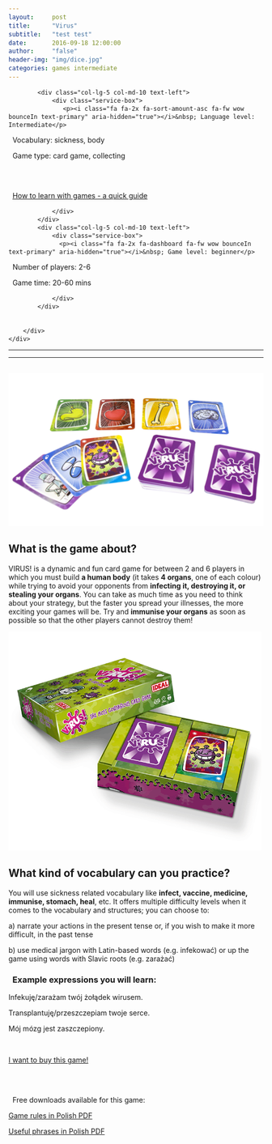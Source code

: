 ```yaml
---
layout:     post
title:      "Virus"
subtitle:   "test test"
date:       2016-09-18 12:00:00
author:     "false"
header-img: "img/dice.jpg"
categories: games intermediate
---
```



  <div class="container">
        <div class="row">

            <div class="col-lg-5 col-md-10 text-left">
                <div class="service-box">
                   <p><i class="fa fa-2x fa-sort-amount-asc fa-fw wow bounceIn text-primary" aria-hidden="true"></i>&nbsp; Language level: Intermediate</p>

<p><i class="fa fa-2x fa-commenting-o fa-fw wow bounceIn text-primary" aria-hidden="true"></i>&nbsp; Vocabulary: sickness, body</p>

<p><i class="fa fa-2x fa-cubes fa-fw wow bounceIn text-primary" aria-hidden="true"></i>&nbsp; Game type: card game, collecting </p>

<br>
<br>

<p><i class="fa fa-2x fa-info fa-fw wow bounceIn text-primary" aria-hidden="true"></i>&nbsp; <a href="https://www.google.com" target="_blank">How to learn with games - a quick guide</a> </p>

                </div>
            </div>
            <div class="col-lg-5 col-md-10 text-left">
                <div class="service-box">
                  <p><i class="fa fa-2x fa-dashboard fa-fw wow bounceIn text-primary" aria-hidden="true"></i>&nbsp; Game level: beginner</p>

<p><i class="fa fa-2x fa-child fa-fw wow bounceIn text-primary" aria-hidden="true"></i>&nbsp; Number of players: 2-6</p>

<p><i class="fa fa-2x fa-hourglass-start fa-fw wow bounceIn text-primary" aria-hidden="true"></i>&nbsp; Game time: 20-60 mins</p>

                </div>
            </div>
           
           
        </div>
    </div>
           
<hr>
<hr>
<br>


<img src="/img/portfolio/Virus-cards.png" alt="alt text" width="600" >

## What is the game about?

VIRUS! is a dynamic and fun card game for between 2 and 6 players in which you must build  **a human body** (it takes **4 organs**, one of each colour) while trying to avoid your opponents from **infecting it, destroying it, or stealing your organs**. You can take as much time as you need to think about your strategy, but the faster you spread your illnesses, the more exciting your games will be. Try and **immunise your organs** as soon as possible so that the other players cannot destroy them!

<img src="/img/portfolio/Virus-box.png" alt="alt text" width="500" >

## What kind of vocabulary can you practice?

You will use sickness related vocabulary like **infect, vaccine, medicine, immunise, stomach, heal**, etc. It offers multiple difficulty levels when it comes to the vocabulary and structures; you can choose to: 
<p>a) narrate your actions in the present tense or, if you wish to make it more difficult, in the past tense</p>
<p>b) use medical jargon with Latin-based words (e.g. infekować) or up the game using words with Slavic roots (e.g. zarażać)</p>

<p>

<h3><i class="fa fa-2x fa-commenting fa-fw wow bounceIn text-primary" aria-hidden="true"></i>&nbsp; Example expressions you will learn:</h3>


<p>Infekuję/zarażam twój żołądek wirusem.</p>
<p>Transplantuję/przeszczepiam twoje serce.</p>
<p>Mój mózg jest zaszczepiony.</p>

</p>

<br>


<a href="#contact" class="btn btn-outline btn-xl page-scroll">I want to buy this game!</a>

<br>
<br>

<p><i class="fa fa-2x fa-download fa-fw wow bounceIn text-primary" aria-hidden="true"></i>&nbsp; Free downloads available for this game: </p>

[Game rules in Polish PDF](https://www.google.com)

[Useful phrases in Polish PDF](https://www.google.com)






